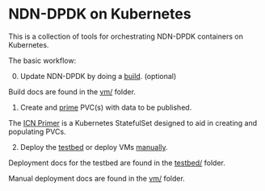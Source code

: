 # NDN-DPDK on Kubernetes

This is a collection of tools for orchestrating NDN-DPDK containers on Kubernetes. 

The basic workflow:

0. Update NDN-DPDK by doing a [build](https://github.com/cbmckni/ndn-dpdk-k8s/tree/master/vm). (optional) 

Build docs are found in the [vm/](https://github.com/cbmckni/ndn-dpdk-k8s/tree/master/vm) folder.

1. Create and [prime](https://github.com/cbmckni/icn-primer) PVC(s) with data to be published.

The [ICN Primer](https://github.com/cbmckni/icn-primer) is a Kubernetes StatefulSet designed to aid in creating and populating PVCs.

2. Deploy the [testbed](https://github.com/cbmckni/ndn-dpdk-k8s/tree/master/testbed) or deploy VMs [manually](https://github.com/cbmckni/ndn-dpdk-k8s/tree/master/vm).

Deployment docs for the testbed are found in the [testbed/](https://github.com/cbmckni/ndn-dpdk-k8s/tree/master/testbed) folder.

Manual deployment docs are found in the [vm/](https://github.com/cbmckni/ndn-dpdk-k8s/tree/master/vm) folder.
















